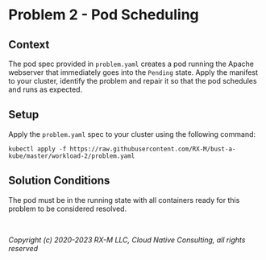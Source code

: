 # Problem 2 - Pod Scheduling


## Context

The pod spec provided in `problem.yaml` creates a pod running the Apache webserver that immediately goes into the
`Pending` state. Apply the manifest to your cluster, identify the problem and repair it so that the pod schedules and
runs as expected.


## Setup

Apply the `problem.yaml` spec to your cluster using the following command:

```
kubectl apply -f https://raw.githubusercontent.com/RX-M/bust-a-kube/master/workload-2/problem.yaml
```


## Solution Conditions

The pod must be in the running state with all containers ready for this problem to be considered resolved.

<br>

_Copyright (c) 2020-2023 RX-M LLC, Cloud Native Consulting, all rights reserved_

[RX-M LLC]: https://rx-m.io/rxm-cnc.svg "RX-M LLC"
